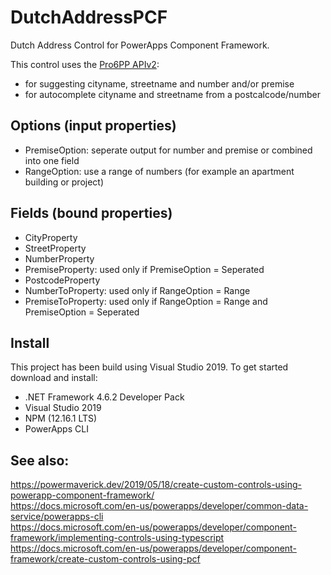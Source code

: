 # DutchAddressPCF
Dutch Address Control for PowerApps Component Framework.

This control uses the [Pro6PP APIv2](https://www.pro6pp.nl/docs/v2/redoc):
- for suggesting cityname, streetname and number and/or premise
- for autocomplete cityname and streetname from a postcalcode/number

## Options (input properties)

- PremiseOption: seperate output for number and premise or combined into one field
- RangeOption: use a range of numbers (for example an apartment building or project)

## Fields (bound properties)

- CityProperty
- StreetProperty
- NumberProperty
- PremiseProperty: used only if PremiseOption = Seperated
- PostcodeProperty
- NumberToProperty: used only if RangeOption = Range
- PremiseToProperty: used only if RangeOption = Range and PremiseOption = Seperated 

## Install

This project has been build using Visual Studio 2019.
To get started download and install:
- .NET Framework 4.6.2 Developer Pack
- Visual Studio 2019
- NPM (12.16.1 LTS)
- PowerApps CLI

## See also:
https://powermaverick.dev/2019/05/18/create-custom-controls-using-powerapp-component-framework/<br>
https://docs.microsoft.com/en-us/powerapps/developer/common-data-service/powerapps-cli<br>
https://docs.microsoft.com/en-us/powerapps/developer/component-framework/implementing-controls-using-typescript<br>
https://docs.microsoft.com/en-us/powerapps/developer/component-framework/create-custom-controls-using-pcf<br>
